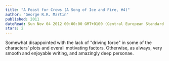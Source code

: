 ```yaml
---
title: "A Feast for Crows (A Song of Ice and Fire, #4)"
author: "George R.R. Martin"
published: 2011
dateRead: Sun Nov 04 2012 00:00:00 GMT+0100 (Central European Standard Time)
stars: 2
---
```

Somewhat disappointed with the lack of "driving force" in some of the characters' plots and overall motivating factors. Otherwise, as always, very smooth and enjoyable writing, and amazingly deep personae.
